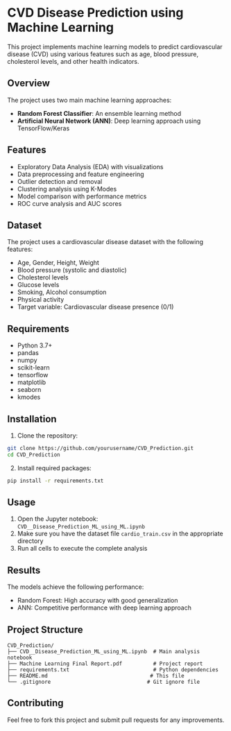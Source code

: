 # CVD Disease Prediction using Machine Learning

This project implements machine learning models to predict cardiovascular disease (CVD) using various features such as age, blood pressure, cholesterol levels, and other health indicators.

## Overview

The project uses two main machine learning approaches:
- **Random Forest Classifier**: An ensemble learning method
- **Artificial Neural Network (ANN)**: Deep learning approach using TensorFlow/Keras

## Features

- Exploratory Data Analysis (EDA) with visualizations
- Data preprocessing and feature engineering
- Outlier detection and removal
- Clustering analysis using K-Modes
- Model comparison with performance metrics
- ROC curve analysis and AUC scores

## Dataset

The project uses a cardiovascular disease dataset with the following features:
- Age, Gender, Height, Weight
- Blood pressure (systolic and diastolic)
- Cholesterol levels
- Glucose levels
- Smoking, Alcohol consumption
- Physical activity
- Target variable: Cardiovascular disease presence (0/1)

## Requirements

- Python 3.7+
- pandas
- numpy
- scikit-learn
- tensorflow
- matplotlib
- seaborn
- kmodes

## Installation

1. Clone the repository:
```bash
git clone https://github.com/yourusername/CVD_Prediction.git
cd CVD_Prediction
```

2. Install required packages:
```bash
pip install -r requirements.txt
```

## Usage

1. Open the Jupyter notebook: `CVD__Disease_Prediction_ML_using_ML.ipynb`
2. Make sure you have the dataset file `cardio_train.csv` in the appropriate directory
3. Run all cells to execute the complete analysis

## Results

The models achieve the following performance:
- Random Forest: High accuracy with good generalization
- ANN: Competitive performance with deep learning approach

## Project Structure

```
CVD_Prediction/
├── CVD__Disease_Prediction_ML_using_ML.ipynb  # Main analysis notebook
├── Machine Learning Final Report.pdf          # Project report
├── requirements.txt                           # Python dependencies
├── README.md                                 # This file
└── .gitignore                               # Git ignore file
```

## Contributing

Feel free to fork this project and submit pull requests for any improvements.

